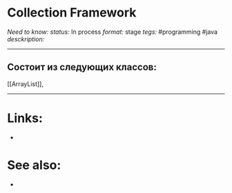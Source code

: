 # Collection Framework
*Need to know:* 
*status:* In process
*format:* stage
*tegs:* #programming #java 
*desckription:* 

---
## Состоит из следующих классов:
[[ArrayList]], 


---

# Links:
- 

# See also:
- 